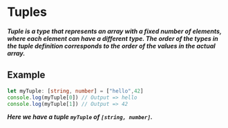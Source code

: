 # Tuples
***Tuple is a type that represents an array with a fixed number of elements, where each element can have a different type. The order of the types in the tuple definition corresponds to the order of the values in the actual array.***

## Example
```ts
let myTuple: [string, number] = ["hello",42]
console.log(myTuple[0]) // Output => hello
console.log(myTuple[1]) // Output => 42
```
***Here we have a tuple `myTuple` of `[string, number]`.***